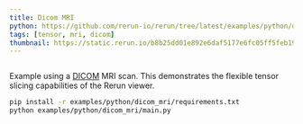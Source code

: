 ```yaml
---
title: Dicom MRI
python: https://github.com/rerun-io/rerun/tree/latest/examples/python/dicom_mri/main.py
tags: [tensor, mri, dicom]
thumbnail: https://static.rerun.io/b8b25dd01e892e6daf5177e6fc05ff5feb19ee8d_dicom_mri_480w.png
---
```


<picture>
  <source media="(max-width: 480px)" srcset="https://static.rerun.io/b8b25dd01e892e6daf5177e6fc05ff5feb19ee8d_dicom_mri_480w.png">
  <source media="(max-width: 768px)" srcset="https://static.rerun.io/b12bad7fcfce72261ee50aff4fa3cfd2f28edad1_dicom_mri_768w.png">
  <source media="(max-width: 1024px)" srcset="https://static.rerun.io/3e54e32841920daa8512219a60dfa95ec100b78a_dicom_mri_1024w.png">
  <source media="(max-width: 1200px)" srcset="https://static.rerun.io/93f1c2302233cacf03d5dcc3cd3749b3f76dea56_dicom_mri_1200w.png">
  <img src="https://static.rerun.io/e39f34a1b1ddd101545007f43a61783e1d2e5f8e_dicom_mri_full.png" alt="">
</picture>

Example using a [DICOM](https://en.wikipedia.org/wiki/DICOM) MRI scan. This demonstrates the flexible tensor slicing capabilities of the Rerun viewer.

```bash
pip install -r examples/python/dicom_mri/requirements.txt
python examples/python/dicom_mri/main.py
```

